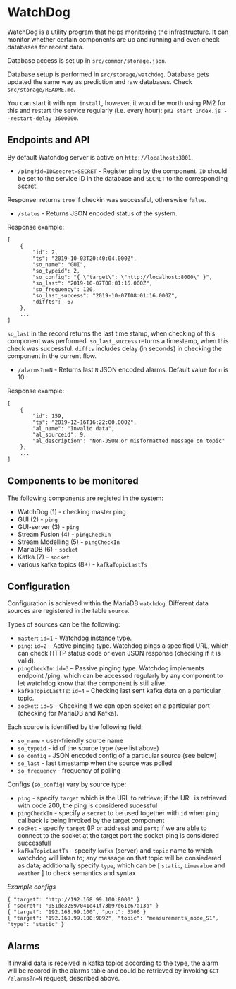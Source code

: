 # WatchDog

WatchDog is a utility program that helps monitoring the infrastructure. It can monitor whether certain components are up and running and even check databases for recent data.

Database access is set up in ```src/common/storage.json```.

Database setup is performed in ```src/storage/watchdog```. Database gets updated the same way as prediction and raw databases. Check ```src/storage/README.md```.

You can start it with `npm install`, however, it would be worth using PM2 for this and restart the service regularly (i.e. every hour): `pm2 start index.js --restart-delay 3600000`.

## Endpoints and API

By default Watchdog server is active on ```http://localhost:3001```.

* ```/ping?id=ID&secret=SECRET``` - Register ping by the component. `ID` should be set to the service ID in the database and `SECRET` to the corresponding secret.

Response: returns `true` if checkin was successful, otherswise `false`.

* ```/status``` - Returns JSON encoded status of the system.

Response example:
```
[
    {
        "id": 2,
        "ts": "2019-10-03T20:40:04.000Z",
        "so_name": "GUI",
        "so_typeid": 2,
        "so_config": "{ \"target\": \"http://localhost:8000\" }",
        "so_last": "2019-10-07T08:01:16.000Z",
        "so_frequency": 120,
        "so_last_success": "2019-10-07T08:01:16.000Z",
        "diffts": -67
    },
    ...
]
```

`so_last` in the record returns the last time stamp, when checking of this component was performed. `so_last_success` returns a timestamp, when this check was successful. `diffts` includes delay (in seconds) in checking the component in the current flow.

* ```/alarms?n=N``` - Returns last `N` JSON encoded alarms. Default value for `n` is 10.

Response example:
```
[
    {
        "id": 159,
        "ts": "2019-12-16T16:22:00.000Z",
        "al_name": "Invalid data",
        "al_sourceid": 9,
        "al_description": "Non-JSON or misformatted message on topic"
    },
    ...
]
```

## Components to be monitored
The following components are registed in the system:

* WatchDog (1) - checking master ping
* GUI (2) - `ping`
* GUI-server (3) - `ping`
* Stream Fusion (4) - `pingCheckIn`
* Stream Modelling (5) - `pingCheckIn`
* MariaDB (6) - `socket`
* Kafka (7) - `socket`
* various kafka topics (8+) - `kafkaTopicLastTs`

## Configuration
Configuration is achieved within the MariaDB `watchdog`. Different data sources are registered in the table `source`.

Types of sources can be the following:

* ```master```: `id=1` - Watchdog instance type.
* ```ping```: `id=2` – Active pinging type. Watchdog pings a specified URL, which can check HTTP status code or even JSON response (checking if it is valid).
*	```pingCheckIn```: `id=3` – Passive pinging type. Watchdog implements endpoint /ping, which can be accessed regularly by any component to let watchdog know that the component is still alive.
*	```kafkaTopicLastTs```: `id=4` – Checking last sent kafka data on a particular topic.
*   ```socket```: `id=5` - Checking if we can open socket on a particular port (checking for MariaDB and Kafka).

Each source is identified by the following field:

* `so_name` - user-friendly source name
* `so_typeid` - id of the source type (see list above)
* `so_config` - JSON encoded config of a particular source (see below)
* `so_last` - last timestamp when the source was polled
* `so_frequency` - frequency of polling

Configs (`so_config`) vary by source type:

* `ping` - specify `target` which is the URL to retrieve; if the URL is retrieved with code 200, the ping is considered sucessful
* `pingCheckIn` - specify a `secret` to be used together with `id` when ping callback is being invoked by the target component
* `socket` - specify `target` (IP or address) and `port`; if we are able to connect to the socket at the target port the socket ping is considered successfull
* `kafkaTopicLastTs` - specify `kafka` (server) and `topic` name to which watchdog will listen to; any message on that topic will be consiedered as data; additionally specify `type`, which can be [ `static`, `timevalue` and `weather` ] to check semantics and syntax

*Example configs*
```
{ "target": "http://192.168.99.100:8000" }
{ "secret": "051de32597041e41f73b97d61c67a13b" }
{ "target": "192.168.99.100", "port": 3306 }
{ "target": "192.168.99.100:9092", "topic": "measurements_node_S1", "type": "static" }
```

## Alarms

If invalid data is received in kafka topics according to the type, the alarm will be recored in the alarms table and could be retrieved by invoking `GET /alarms?n=N` request, described above.